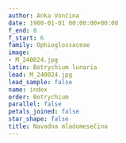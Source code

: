 ```yaml
---
author: Anka Vončina
date: 1900-01-01 00:00:00+00:00
f_end: 8
f_start: 6
family: Ophioglossaceae
image:
- M_240024.jpg
latin: Botrychium lunaria
lead: M_240024.jpg
lead_sample: false
name: index
order: Botrychium
parallel: false
petals_joined: false
star_shape: false
title: Navadna mladomesečina
---
```


